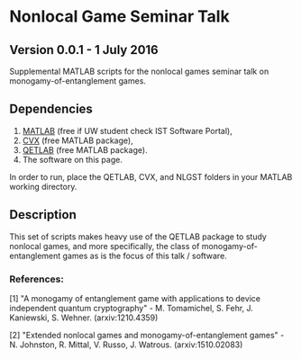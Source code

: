 # Nonlocal Game Seminar Talk
## Version 0.0.1 - 1 July 2016

Supplemental MATLAB scripts for the nonlocal games seminar talk on monogamy-of-entanglement games.

## Dependencies

1. [MATLAB](http://www.mathworks.com/products/matlab/) (free if UW student check IST Software Portal),
2. [CVX](http://cvxr.com/cvx/download/) (free MATLAB package),
3. [QETLAB](http://www.qetlab.com/Main_Page) (free MATLAB package).
4. The software on this page. 

In order to run, place the QETLAB, CVX, and NLGST folders in your MATLAB working directory.

## Description

This set of scripts makes heavy use of the QETLAB package to study nonlocal games, and more specifically, 
the class of monogamy-of-entanglement games as is the focus of this talk / software. 

### References:

[1] "A monogamy of entanglement game with applications to device independent
      quantum cryptography" - M. Tomamichel, S. Fehr, J. Kaniewski, S. Wehner.
	  (arxiv:1210.4359)

[2] "Extended nonlocal games and monogamy-of-entanglement games" - N. Johnston,
     R. Mittal, V. Russo, J. Watrous. (arxiv:1510.02083)
	 	 
